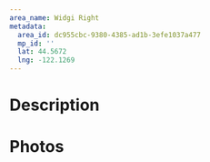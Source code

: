 ```yaml
---
area_name: Widgi Right
metadata:
  area_id: dc955cbc-9380-4385-ad1b-3efe1037a477
  mp_id: ''
  lat: 44.5672
  lng: -122.1269
---
```

# Description

# Photos

